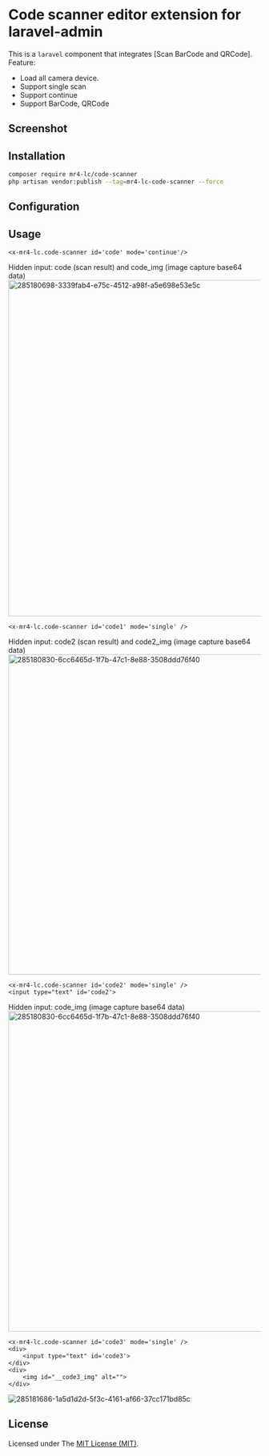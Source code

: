 Code scanner editor extension for laravel-admin
======

This is a `laravel` component that integrates [Scan BarCode and QRCode].
Feature:
- Load all camera device.
- Support single scan
- Support continue
- Support BarCode, QRCode

## Screenshot

## Installation
```bash
composer require mr4-lc/code-scanner
php artisan vendor:publish --tag=mr4-lc-code-scanner --force
```

## Configuration

## Usage

```blade
<x-mr4-lc.code-scanner id='code' mode='continue'/>
```
Hidden input: code (scan result) and code_img (image capture base64 data)
<img width="672" alt="285180698-3339fab4-e75c-4512-a98f-a5e698e53e5c" src="https://github.com/han48/mr4-lc.code-scanner/assets/27817127/51f1d709-b019-4578-9302-0ca9012d815d">


```blade
<x-mr4-lc.code-scanner id='code1' mode='single' />
```
Hidden input: code2 (scan result) and code2_img (image capture base64 data)
<img width="640" alt="285180830-6cc6465d-1f7b-47c1-8e88-3508ddd76f40" src="https://github.com/han48/mr4-lc.code-scanner/assets/27817127/4a1c650e-6867-410f-a716-d7785c43e942">

```blade
<x-mr4-lc.code-scanner id='code2' mode='single' />
<input type="text" id='code2'>
```
Hidden input: code_img (image capture base64 data)
<img width="640" alt="285180830-6cc6465d-1f7b-47c1-8e88-3508ddd76f40" src="https://github.com/han48/mr4-lc.code-scanner/assets/27817127/de713fc9-f42f-41d5-b457-b006b6b4ec0d">

```blade
<x-mr4-lc.code-scanner id='code3' mode='single' />
<div>
    <input type="text" id='code3'>
</div>
<div>
    <img id="__code3_img" alt="">
</div>
```
![285181686-1a5d1d2d-5f3c-4161-af66-37cc171bd85c](https://github.com/han48/mr4-lc.code-scanner/assets/27817127/251ed095-f5e4-4c74-bea6-d0d2bea5db9a)

## License
Licensed under The [MIT License (MIT)](https://github.com/han48/mr4-lc.code-scanner/blob/main/LICENSE).
